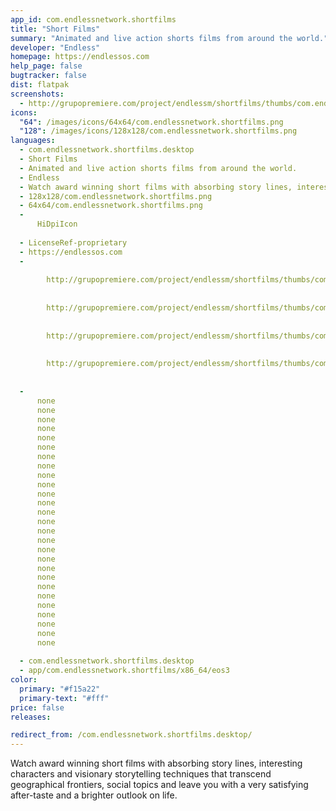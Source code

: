 ```yaml
---
app_id: com.endlessnetwork.shortfilms
title: "Short Films"
summary: "Animated and live action shorts films from around the world."
developer: "Endless"
homepage: https://endlessos.com
help_page: false
bugtracker: false
dist: flatpak
screenshots:
  - http://grupopremiere.com/project/endlessm/shortfilms/thumbs/com.endlessm.ShortFilms-thumb1.jpeg
icons:
  "64": /images/icons/64x64/com.endlessnetwork.shortfilms.png
  "128": /images/icons/128x128/com.endlessnetwork.shortfilms.png
languages:
  - com.endlessnetwork.shortfilms.desktop
  - Short Films
  - Animated and live action shorts films from around the world.
  - Endless
  - Watch award winning short films with absorbing story lines, interesting characters and visionary storytelling techniques that transcend geographical frontiers,  social topics and leave you with a very satisfying after-taste and a brighter outlook on life.
  - 128x128/com.endlessnetwork.shortfilms.png
  - 64x64/com.endlessnetwork.shortfilms.png
  - 
      HiDpiIcon
    
  - LicenseRef-proprietary
  - https://endlessos.com
  - 
      
        http://grupopremiere.com/project/endlessm/shortfilms/thumbs/com.endlessm.ShortFilms-thumb1.jpeg
      
      
        http://grupopremiere.com/project/endlessm/shortfilms/thumbs/com.endlessm.ShortFilms-thumb2.jpeg
      
      
        http://grupopremiere.com/project/endlessm/shortfilms/thumbs/com.endlessm.ShortFilms-thumb3.jpeg
      
      
        http://grupopremiere.com/project/endlessm/shortfilms/thumbs/com.endlessm.ShortFilms-thumb4.jpeg
      
    
  - 
      none
      none
      none
      none
      none
      none
      none
      none
      none
      none
      none
      none
      none
      none
      none
      none
      none
      none
      none
      none
      none
      none
      none
      none
      none
      none
      none
    
  - com.endlessnetwork.shortfilms.desktop
  - app/com.endlessnetwork.shortfilms/x86_64/eos3
color:
  primary: "#f15a22"
  primary-text: "#fff"
price: false
releases:

redirect_from: /com.endlessnetwork.shortfilms.desktop/
---
```


<p>Watch award winning short films with absorbing story lines, interesting characters and visionary storytelling techniques that transcend geographical frontiers,  social topics and leave you with a very satisfying after-taste and a brighter outlook on life.</p>